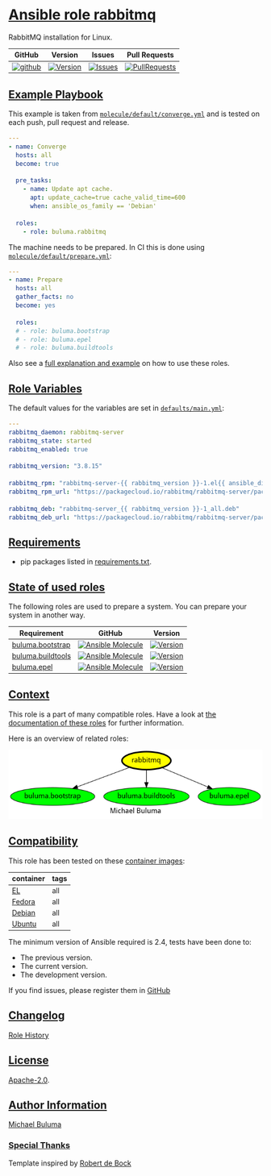 # [Ansible role rabbitmq](#rabbitmq)

RabbitMQ installation for Linux.

|GitHub|Version|Issues|Pull Requests|
|------|-------|------|-------------|
|[![github](https://github.com/buluma/ansible-role-rabbitmq/actions/workflows/molecule.yml/badge.svg)](https://github.com/buluma/ansible-role-rabbitmq/actions/workflows/molecule.yml)|[![Version](https://img.shields.io/github/release/buluma/ansible-role-rabbitmq.svg)](https://github.com/buluma/ansible-role-rabbitmq/releases/)|[![Issues](https://img.shields.io/github/issues/buluma/ansible-role-rabbitmq.svg)](https://github.com/buluma/ansible-role-rabbitmq/issues/)|[![PullRequests](https://img.shields.io/github/issues-pr-closed-raw/buluma/ansible-role-rabbitmq.svg)](https://github.com/buluma/ansible-role-rabbitmq/pulls/)|

## [Example Playbook](#example-playbook)

This example is taken from [`molecule/default/converge.yml`](https://github.com/buluma/ansible-role-rabbitmq/blob/master/molecule/default/converge.yml) and is tested on each push, pull request and release.

```yaml
---
- name: Converge
  hosts: all
  become: true

  pre_tasks:
    - name: Update apt cache.
      apt: update_cache=true cache_valid_time=600
      when: ansible_os_family == 'Debian'

  roles:
    - role: buluma.rabbitmq
```

The machine needs to be prepared. In CI this is done using [`molecule/default/prepare.yml`](https://github.com/buluma/ansible-role-rabbitmq/blob/master/molecule/default/prepare.yml):

```yaml
---
- name: Prepare
  hosts: all
  gather_facts: no
  become: yes

  roles:
  # - role: buluma.bootstrap
  # - role: buluma.epel
  # - role: buluma.buildtools
```

Also see a [full explanation and example](https://buluma.github.io/how-to-use-these-roles.html) on how to use these roles.

## [Role Variables](#role-variables)

The default values for the variables are set in [`defaults/main.yml`](https://github.com/buluma/ansible-role-rabbitmq/blob/master/defaults/main.yml):

```yaml
---
rabbitmq_daemon: rabbitmq-server
rabbitmq_state: started
rabbitmq_enabled: true

rabbitmq_version: "3.8.15"

rabbitmq_rpm: "rabbitmq-server-{{ rabbitmq_version }}-1.el{{ ansible_distribution_major_version }}.noarch.rpm"
rabbitmq_rpm_url: "https://packagecloud.io/rabbitmq/rabbitmq-server/packages/el/{{ ansible_distribution_major_version }}/{{ rabbitmq_rpm }}/download"

rabbitmq_deb: "rabbitmq-server_{{ rabbitmq_version }}-1_all.deb"
rabbitmq_deb_url: "https://packagecloud.io/rabbitmq/rabbitmq-server/packages/{{ ansible_distribution | lower }}/{{ ansible_distribution_release }}/{{ rabbitmq_deb }}/download"
```

## [Requirements](#requirements)

- pip packages listed in [requirements.txt](https://github.com/buluma/ansible-role-rabbitmq/blob/master/requirements.txt).

## [State of used roles](#state-of-used-roles)

The following roles are used to prepare a system. You can prepare your system in another way.

| Requirement | GitHub | Version |
|-------------|--------|--------|
|[buluma.bootstrap](https://galaxy.ansible.com/buluma/bootstrap)|[![Ansible Molecule](https://github.com/buluma/ansible-role-bootstrap/actions/workflows/molecule.yml/badge.svg)](https://github.com/buluma/ansible-role-bootstrap/actions/workflows/molecule.yml)|[![Version](https://img.shields.io/github/release/buluma/ansible-role-bootstrap.svg)](https://github.com/shadowwalker/ansible-role-bootstrap)|
|[buluma.buildtools](https://galaxy.ansible.com/buluma/buildtools)|[![Ansible Molecule](https://github.com/buluma/ansible-role-buildtools/actions/workflows/molecule.yml/badge.svg)](https://github.com/buluma/ansible-role-buildtools/actions/workflows/molecule.yml)|[![Version](https://img.shields.io/github/release/buluma/ansible-role-buildtools.svg)](https://github.com/shadowwalker/ansible-role-buildtools)|
|[buluma.epel](https://galaxy.ansible.com/buluma/epel)|[![Ansible Molecule](https://github.com/buluma/ansible-role-epel/actions/workflows/molecule.yml/badge.svg)](https://github.com/buluma/ansible-role-epel/actions/workflows/molecule.yml)|[![Version](https://img.shields.io/github/release/buluma/ansible-role-epel.svg)](https://github.com/shadowwalker/ansible-role-epel)|

## [Context](#context)

This role is a part of many compatible roles. Have a look at [the documentation of these roles](https://buluma.github.io/) for further information.

Here is an overview of related roles:

![dependencies](https://raw.githubusercontent.com/buluma/ansible-role-rabbitmq/png/requirements.png "Dependencies")

## [Compatibility](#compatibility)

This role has been tested on these [container images](https://hub.docker.com/u/buluma):

|container|tags|
|---------|----|
|[EL](https://hub.docker.com/repository/docker/buluma/enterpriselinux/general)|all|
|[Fedora](https://hub.docker.com/repository/docker/buluma/fedora/general)|all|
|[Debian](https://hub.docker.com/repository/docker/buluma/debian/general)|all|
|[Ubuntu](https://hub.docker.com/repository/docker/buluma/ubuntu/general)|all|

The minimum version of Ansible required is 2.4, tests have been done to:

- The previous version.
- The current version.
- The development version.

If you find issues, please register them in [GitHub](https://github.com/buluma/ansible-role-rabbitmq/issues)

## [Changelog](#changelog)

[Role History](https://github.com/buluma/ansible-role-rabbitmq/blob/master/CHANGELOG.md)

## [License](#license)

[Apache-2.0](https://github.com/buluma/ansible-role-rabbitmq/blob/master/LICENSE).

## [Author Information](#author-information)

[Michael Buluma](https://buluma.github.io/)


### [Special Thanks](#special-thanks)

Template inspired by [Robert de Bock](https://github.com/robertdebock)
